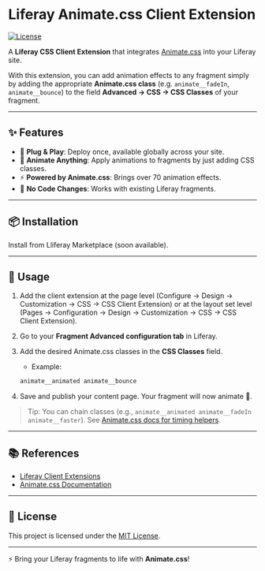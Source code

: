 # Liferay Animate.css Client Extension  

[![License](https://img.shields.io/badge/license-hippocratic%20license-orange.svg?longCache=true&style=for-the-badge)](https://github.com/slemarchand/liferay-animate-css/blob/main/LICENSE)

A **Liferay CSS Client Extension** that integrates [Animate.css](https://animate.style/) into your Liferay site.  

With this extension, you can add animation effects to any fragment simply by adding the appropriate **Animate.css class** (e.g. `animate__fadeIn`, `animate__bounce`) to the field  **Advanced → CSS → CSS Classes** of your fragment.  

---

## ✨ Features  

- 🔌 **Plug & Play**: Deploy once, available globally across your site.  
- 🎨 **Animate Anything**: Apply animations to fragments by just adding CSS classes.  
- ⚡ **Powered by Animate.css**: Brings over 70 animation effects.  
- 🧩 **No Code Changes**: Works with existing Liferay fragments.  

---

## 📦 Installation  

Install from Lliferay Marketplace (soon available).

---

## 🚀 Usage  

1. Add the client extension at the page level (Configure → Design → Customization → CSS → CSS Client Extension) or at the layout set level (Pages  → Configuration → Design → Customization → CSS → CSS Client Extension).

2. Go to your **Fragment Advanced configuration tab** in Liferay.  

3. Add the desired Animate.css classes in the **CSS Classes** field.  
   - Example:  

   ```css
   animate__animated animate__bounce
   ```

4. Save and publish your content page. Your fragment will now animate 🎉.  

> Tip: You can chain classes (e.g., `animate__animated animate__fadeIn animate__faster`). See [Animate.css docs for timing helpers](https://animate.style/#utilities).

---

## 📚 References  

- [Liferay Client Extensions](https://learn.liferay.com/dxp/latest/en/developing-applications/client-extensions.html)  
- [Animate.css Documentation](https://animate.style/)  

---

## 📄 License  

This project is licensed under the [MIT License](LICENSE).  

---

⚡ Bring your Liferay fragments to life with **Animate.css**!
